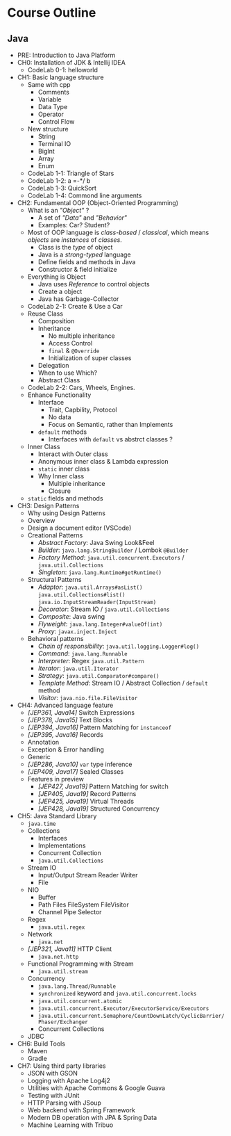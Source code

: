 # Course Outline

## Java

- PRE: Introduction to Java Platform
- CH0: Installation of JDK & Intellij IDEA
  - CodeLab 0-1: helloworld
- CH1: Basic language structure
  - Same with cpp
    - Comments
    - Variable
    - Data Type
    - Operator
    - Control Flow
  - New structure
    - String
    - Terminal IO
    - BigInt
    - Array
    - Enum
  - CodeLab 1-1: Triangle of Stars
  - CodeLab 1-2: a =-*/ b
  - CodeLab 1-3: QuickSort
  - CodeLab 1-4: Commond line arguments
- CH2: Fundamental OOP (Object-Oriented Programming)
  - What is an *"Object"* ?
    - A set of *"Data"* and *"Behavior"*
    - Examples: Car? Student?
  - Most of OOP language is *class-based* / *classical*, which means *objects* are *instances* of *classes*.
    - Class is the *type* of object
    - Java is a *strong-typed* language
    - Define fields and methods in Java
    - Constructor & field initialize
  - Everything is Object
    - Java uses *Reference* to control objects
    - Create a object
    - Java has Garbage-Collector
  - CodeLab 2-1: Create & Use a Car
  - Reuse Class
    - Composition
    - Inheritance
      - No multiple inheritance
      - Access Control
      - `final` & `@Override`
      - Initialization of super classes
    - Delegation
    - When to use Which?
    - Abstract Class
  - CodeLab 2-2: Cars, Wheels, Engines.
  - Enhance Functionality
    - Interface
      - Trait, Capbility, Protocol
      - No data
      - Focus on Semantic, rather than Implements
    - `default` methods
      - Interfaces with `default` vs abstrct classes ?
  - Inner Class
    - Interact with Outer class
    - Anonymous inner class & Lambda expression
    - `static` inner class
    - Why Inner class
      - Multiple inheritance
      - Closure
  - `static` fields and methods
- CH3: Design Patterns
  - Why using Design Patterns
  - Overview
  - Design a document editor (VSCode)
  - Creational Patterns
    - *Abstract Factory*: Java Swing Look&Feel
    - *Builder*: `java.lang.StringBuilder` / Lombok `@Builder`
    - *Factory Method*: `java.util.concurrent.Executors` / `java.util.Collections`
    - *Singleton*: `java.lang.Runtime#getRuntime()`
  - Structural Patterns
    - *Adaptor*: `java.util.Arrays#asList()` `java.util.Collections#list()` `java.io.InputStreamReader(InputStream)`
    - *Decorator*: Stream IO / `java.util.Collections`
    - *Composite*: Java swing
    - *Flyweight*: `java.lang.Integer#valueOf(int)`
    - *Proxy*: `javax.inject.Inject`
  - Behavioral patterns
    - *Chain of responsibility*: `java.util.logging.Logger#log()`
    - *Command*: `java.lang.Runnable`
    - *Interpreter*: Regex `java.util.Pattern`
    - *Iterator*: `java.util.Iterator`
    - *Strategy*: `java.util.Comparator#compare()`
    - *Template Method*: Stream IO / Abstract Collection / `default` method
    - *Visitor*: `java.nio.file.FileVisitor`
- CH4: Advanced language feature
  - *[JEP361, Java14]* Switch Expressions
  - *[JEP378, Java15]* Text Blocks
  - *[JEP394, Java16]* Pattern Matching for `instanceof`
  - *[JEP395, Java16]* Records
  - Annotation
  - Exception & Error handling
  - Generic
  - *[JEP286, Java10]* `var` type inference
  - *[JEP409, Java17]* Sealed Classes
  - Features in preview
    - *[JEP427, Java19]* Pattern Matching for switch
    - *[JEP405, Java19]* Record Patterns
    - *[JEP425, Java19]* Virtual Threads
    - *[JEP428, Java19]* Structured Concurrency
- CH5: Java Standard Library
  - `java.time`
  - Collections
    - Interfaces
    - Implementations
    - Concurrent Collection
    - `java.util.Collections`
  - Stream IO
    - Input/Output Stream Reader Writer
    - File
  - NIO
    - Buffer
    - Path Files FileSystem FileVisitor
    - Channel Pipe Selector
  - Regex
    - `java.util.regex`
  - Network
    - `java.net`
  - *[JEP321, Java11]* HTTP Client
    - `java.net.http`
  - Functional Programming with Stream
    - `java.util.stream`
  - Concurrency
    - `java.lang.Thread/Runnable`
    - `synchronized` keyword and `java.util.concurrent.locks`
    - `java.util.concurrent.atomic`
    - `java.util.concurrent.Executor/ExecutorService/Executors`
    - `java.util.concurrent.Semaphore/CountDownLatch/CyclicBarrier/Phaser/Exchanger`
    - Concurrent Collections
  - JDBC
- CH6: Build Tools
  - Maven
  - Gradle
- CH7: Using third party libraries
  - JSON with GSON
  - Logging with Apache Log4j2
  - Utilities with Apache Commons & Google Guava
  - Testing with JUnit
  - HTTP Parsing with JSoup
  - Web backend with Spring Framework
  - Modern DB operation with JPA & Spring Data
  - Machine Learning with Tribuo
